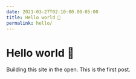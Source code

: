 ```yaml
---
date: 2021-03-27T02:10:00.00-05:00
title: Hello world 👋
permalink: hello/
---
```


# Hello world 👋

Building this site in the open. This is the first post.
